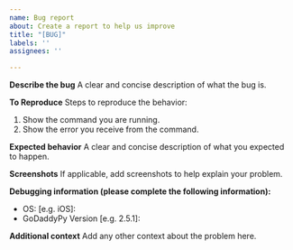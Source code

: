 ```yaml
---
name: Bug report
about: Create a report to help us improve
title: "[BUG]"
labels: ''
assignees: ''

---
```


**Describe the bug**
A clear and concise description of what the bug is.

**To Reproduce**
Steps to reproduce the behavior:
1. Show the command you are running.
2. Show the error you receive from the command.

**Expected behavior**
A clear and concise description of what you expected to happen.

**Screenshots**
If applicable, add screenshots to help explain your problem.

**Debugging information (please complete the following information):**
 - OS: [e.g. iOS]:
 - GoDaddyPy Version [e.g. 2.5.1]: 

**Additional context**
Add any other context about the problem here.
